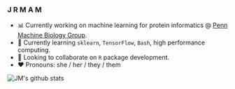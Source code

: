 ### J R M A M

- :bar_chart: Currently working on machine learning for protein informatics @ [Penn Machine Biology Group](https://delafuentelab.seas.upenn.edu).
- 🌱 Currently learning ```sklearn```, ```TensorFlow```, ```Bash```, high performance computing.
- 👯 Looking to collaborate on ```R``` package development.
- :heart: Pronouns: she / her / they / them

![JM's github stats](https://github-readme-stats.vercel.app/api?username=jmaasch&hide=contribs,prs,issues&count_private=true&theme=onedark)



<!-- Icons -->
[2.2]: https://raw.githubusercontent.com/MartinHeinz/MartinHeinz/master/linkedin-3-16.png (LinkedIn icon without padding)
<!-- Links to your social media accounts -->
[2]: https://www.linkedin.com/in/jmaasch
